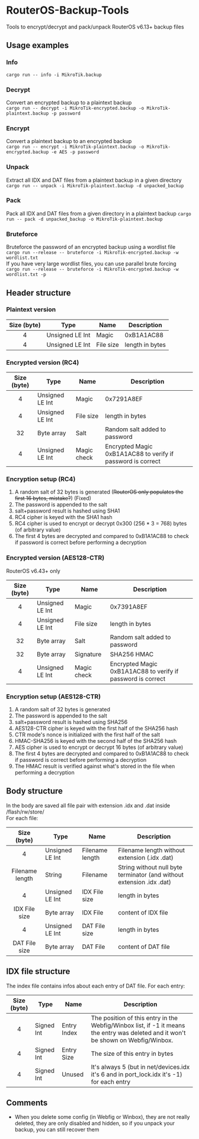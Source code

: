 # RouterOS-Backup-Tools

Tools to encrypt/decrypt and pack/unpack RouterOS v6.13+ backup files

## Usage examples  

### Info

`cargo run -- info -i MikroTik.backup`  

### Decrypt  

Convert an encrypted backup to a plaintext backup  
`cargo run -- decrypt -i MikroTik-encrypted.backup -o MikroTik-plaintext.backup -p password`  

### Encrypt  

Convert a plaintext backup to an encrypted backup  
`cargo run -- encrypt -i MikroTik-plaintext.backup -o MikroTik-encrypted.backup -e AES -p password`

### Unpack  

Extract all IDX and DAT files from a plaintext backup in a given directory
`cargo run -- unpack -i MikroTik-plaintext.backup -d unpacked_backup`  

### Pack  

Pack all IDX and DAT files from a given directory in a plaintext backup
`cargo run -- pack -d unpacked_backup -o MikroTik-plaintext.backup`

### Bruteforce

Bruteforce the password of an encrypted backup using a wordlist file  
`cargo run --release -- bruteforce -i MikroTik-encrypted.backup -w wordlist.txt`  
If you have very large wordlist files, you can use parallel brute forcing  
`cargo run --release -- bruteforce -i MikroTik-encrypted.backup -w wordlist.txt -p`

## Header structure

### Plaintext version

| Size (byte)  | Type | Name | Description |
| :----------: | ---- | ---- | ------- |
| 4 | Unsigned LE Int | Magic | 0xB1A1AC88 |
| 4 | Unsigned LE Int | File size | length in bytes |

### Encrypted version (RC4)

| Size (byte)  | Type | Name | Description |
| :----------: | ---- | ---- | ------- |
| 4 | Unsigned LE Int | Magic | 0x7291A8EF |
| 4 | Unsigned LE Int | File size | length in bytes |
| 32 | Byte array | Salt | Random salt added to password |
| 4 | Unsigned LE Int | Magic check | Encrypted Magic 0xB1A1AC88 to verify if password is correct |

### Encryption setup (RC4)

1) A random salt of 32 bytes is generated (~~RouterOS only populates the first 16 bytes, mistake?~~) (Fixed)
2) The password is appended to the salt
3) salt+password result is hashed using SHA1
4) RC4 cipher is keyed with the SHA1 hash
5) RC4 cipher is used to encrypt or decrypt 0x300 (256 * 3 = 768) bytes (of arbitrary value)
6) The first 4 bytes are decrypted and compared to 0xB1A1AC88 to check if password is correct before performing a decryption

### Encrypted version (AES128-CTR)

RouterOS v6.43+ only  

| Size (byte)  | Type | Name | Description |
| :----------: | ---- | ---- | ------- |
| 4 | Unsigned LE Int | Magic | 0x7391A8EF |
| 4 | Unsigned LE Int | File size | length in bytes |
| 32 | Byte array | Salt | Random salt added to password |
| 32 | Byte array | Signature | SHA256 HMAC  |
| 4 | Unsigned LE Int | Magic check | Encrypted Magic 0xB1A1AC88 to verify if password is correct |

### Encryption setup (AES128-CTR)

1) A random salt of 32 bytes is generated
2) The password is appended to the salt
3) salt+password result is hashed using SHA256
4) AES128-CTR cipher is keyed with the first half of the SHA256 hash
5) CTR mode's nonce is initialized with the first half of the salt
6) HMAC-SHA256 is keyed with the second half of the SHA256 hash
7) AES cipher is used to encrypt or decrypt 16 bytes (of arbitrary value)
8) The first 4 bytes are decrypted and compared to 0xB1A1AC88 to check if password is correct before performing a decryption
9) The HMAC result is verified against what's stored in the file when performing a decryption

## Body structure

In the body are saved all file pair with extension .idx and .dat inside /flash/rw/store/  
For each file:  

| Size (byte)  | Type | Name | Description |
| :----------: | ---- | ---- | ------- |
| 4 | Unsigned LE Int | Filename length | Filename length without extension (.idx .dat) |
| Filename length | String | Filename | String without null byte terminator (and without extension .idx .dat)|
| 4 | Unsigned LE Int | IDX File size | length in bytes |
| IDX File size | Byte array | IDX File | content of IDX file |
| 4 | Unsigned LE Int | DAT File size | length in bytes |
| DAT File size | Byte array | DAT File | content of DAT file |

## IDX file structure

The index file contains infos about each entry of DAT file.
For each entry:  

| Size (byte)  | Type | Name | Description |
| :----------: | ---- | ---- | ------- |
| 4 | Signed Int | Entry Index | The position of this entry in the Webfig/Winbox list, if -1 it means the entry was deleted and it won't be shown on Webfig/Winbox. |
| 4 | Signed Int | Entry Size | The size of this entry in bytes |
| 4 | Signed Int | Unused | It's always 5 (but in net/devices.idx it's 6 and in port_lock.idx it's -1) for each entry |

## Comments

- When you delete some config (in Webfig or Winbox), they are not really deleted, they are only disabled and hidden, so if you unpack your backup, you can still recover them

